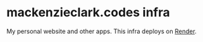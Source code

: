 # mackenzieclark.codes infra

My personal website and other apps. This infra deploys on [Render][render].

[render]: https://render.com/